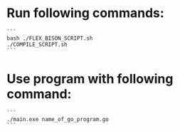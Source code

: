 # Run following commands:
    ```
    bash ./FLEX_BISON_SCRIPT.sh
    ./COMPILE_SCRIPT.sh
    ```
# Use program with following command:
    ```
    ./main.exe name_of_go_program.go
    ```
